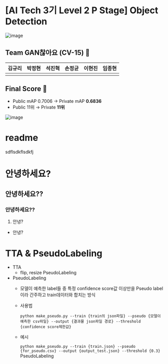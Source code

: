 # \[AI Tech 3기 Level 2 P Stage\] Object Detection
![image](https://user-images.githubusercontent.com/57162812/162612834-59a7c3ee-4e71-4929-881d-3dbc6bc2e1c0.png)

## Team GAN찮아요 (CV-15) 🎈

김규리|박정현|석진혁|손정균|이현진|임종현|
:-:|:-:|:-:|:-:|:-:|:-:|
|||||

## Final Score 🏅

- Public mAP 0.7006 → Private mAP **0.6836**
- Public 11위 → Private **11위**

![image](https://user-images.githubusercontent.com/57162812/162613718-c2a7bd73-774f-4d7f-a8d0-672ec731680c.png)


# readme

sdflsdkflsdkfj

# 안녕하세요?

## 안녕하세요??

### 안녕하세요??

1. 안녕?

- 안녕?
# TTA & PseudoLabeling

- TTA
    - flip, resize
PseudoLabeling
- PseudoLabeling
    - 모델이 예측한 label들 중 특정 confidence score값 이상만을 Pseudo label이라 간주하고 train데이터와 합치는 방식
    - 사용법
        
        `python make_pseudo.py --train {train의 json파일} --pseudo {모델이 예측한 csv파일} --output {결과물 json파일 경로} --threshold {confidence score제한값}`
        
    - 예시
        
        `python make_pseudo.py --train {train.json} --pseudo {for_pseudo.csv} --output {output_test.json} --threshold {0.3}`
        PseudoLabeling
